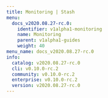 ```yaml
---
title: Monitoring | Stash
menu:
  docs_v2020.08.27-rc.0:
    identifier: v1alpha1-monitoring
    name: Monitoring
    parent: v1alpha1-guides
    weight: 40
menu_name: docs_v2020.08.27-rc.0
info:
  catalog: v2020.08.27-rc.0
  cli: v0.10.0-rc.2
  community: v0.10.0-rc.2
  enterprise: v0.10.0-rc.2
  version: v2020.08.27-rc.0
---
```


